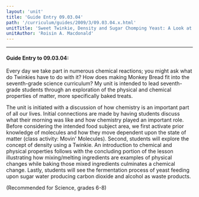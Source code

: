 ```yaml
---
layout: 'unit'
title: 'Guide Entry 09.03.04'
path: '/curriculum/guides/2009/3/09.03.04.x.html'
unitTitle: 'Sweet Twinkie, Density and Sugar Chomping Yeast: A Look at Physical and Chemical Reactions in the Kitchen'
unitAuthor: 'Roisin A. Macdonald'
---
```


<body>
<hr/>
 <h4>
  Guide Entry to 09.03.04:
 </h4>
 Every day we take part in numerous chemical reactions; you might ask what do Twinkies have to do with it? How does making Monkey Bread fit into the seventh-grade science curriculum? My unit is intended to lead seventh-grade students through an exploration of the physical and chemical properties of matter, more specifically baked treats.
<p>
  The unit is initiated with a discussion of how chemistry is an important part of all our lives. Initial connections are made by having students discuss what their morning was like and how chemistry played an important role.  Before considering the intended food subject area, we first activate prior knowledge of molecules and how they move dependent upon the state of matter (class activity: Movin' Molecules). Second, students will explore the concept of density using a Twinkie. An introduction to chemical and physical properties follows with the concluding portion of the lesson illustrating how mixing/melting ingredients are examples of physical changes while baking those mixed ingredients culminates a chemical change. Lastly, students will see the fermentation process of yeast feeding upon sugar water producing carbon dioxide and alcohol as waste products.
 </p>
<p>
  (Recommended for Science, grades 6-8)
 </p>

</body>
